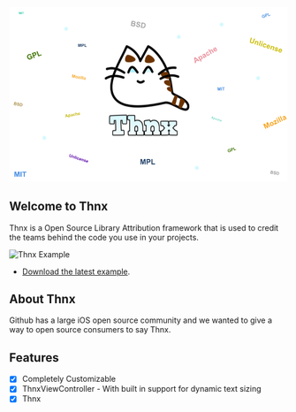 ![Thnx](https://github.com/adamdahan/Thnx/blob/master/README-assets/logo-big-bg.png)

## Welcome to Thnx

Thnx is a Open Source Library Attribution framework that is used to credit the teams behind the code you use in your projects.

![Thnx Example](http://cosmicmind.io/samples/github/page-tab-bar-controller-2.png)

* [Download the latest example](https://github.com/adamdahan/Thnx/tree/master/Example).

## About Thnx

Github has a large iOS open source community and we wanted to give a way to open source consumers to say Thnx. 

## Features

- [x] Completely Customizable 
- [x] ThnxViewController - With built in support for dynamic text sizing 
- [x] Thnx
